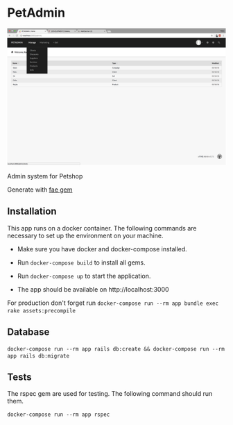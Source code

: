 # PetAdmin

![print](/public/print.png)

Admin system for Petshop

Generate with [fae gem](https://github.com/wearefine/fae)

## Installation

This app runs on a docker container. The following commands are necessary to set up the environment on your machine.

* Make sure you have docker and docker-compose installed.

* Run ```docker-compose build``` to install all gems.

* Run ```docker-compose up``` to start the application.

* The app should be available on http://localhost:3000

For production don't forget run ```docker-compose run --rm app bundle exec rake assets:precompile```

## Database

```
docker-compose run --rm app rails db:create && docker-compose run --rm app rails db:migrate
```

## Tests

The rspec gem are used for testing. The following command should run them.

```
docker-compose run --rm app rspec
```
